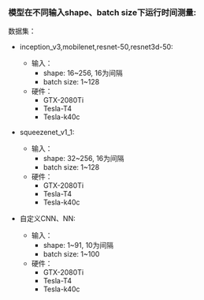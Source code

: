 ### 模型在不同输入shape、batch size下运行时间测量:

数据集：
* inception_v3,mobilenet,resnet-50,resnet3d-50: 
  * 输入：
    * shape: 16~256, 16为间隔
    * batch size: 1~128
  * 硬件：
    * GTX-2080Ti
    * Tesla-T4
    * Tesla-k40c

* squeezenet_v1_1: 
  * 输入：
    * shape: 32~256, 16为间隔
    * batch size: 1~128
  * 硬件：
    * GTX-2080Ti
    * Tesla-T4
    * Tesla-k40c
    
* 自定义CNN、NN:
  * 输入：
    * shape: 1~91, 10为间隔
    * batch size: 1~100
  * 硬件：
    * GTX-2080Ti
    * Tesla-T4
    * Tesla-k40c